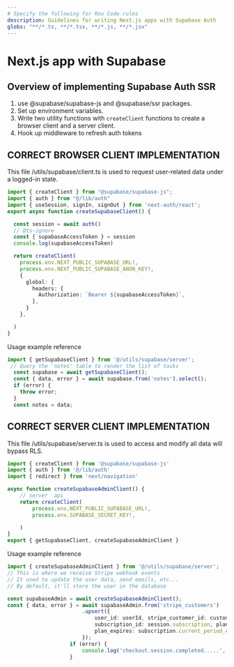 ```yaml
---
# Specify the following for Roo Code rules
description: Guidelines for writing Next.js apps with Supabase Auth
globs: "**/*.ts, **/*.tsx, **/*.js, **/*.jsx"
---
```


# Next.js app with Supabase 

## Overview of implementing Supabase Auth SSR

1. use @supabase/supabase-js and @supabase/ssr packages.
2. Set up environment variables.
3. Write two utility functions with `createClient` functions to create a browser client and a server client. 
4. Hook up middleware to refresh auth tokens



## CORRECT BROWSER CLIENT IMPLEMENTATION
This file /utils/supabase/client.ts is used to request user-related data under a logged-in state.
```typescript
import { createClient } from "@supabase/supabase-js";
import { auth } from "@/lib/auth"
import { useSession, signIn, signOut } from 'next-auth/react';
export async function createSupabaseClient() {

  const session = await auth()
  // @ts-ignore
  const { supabaseAccessToken } = session
  console.log(supabaseAccessToken)

  return createClient(
    process.env.NEXT_PUBLIC_SUPABASE_URL!,
    process.env.NEXT_PUBLIC_SUPABASE_ANON_KEY!,
    {
      global: {
        headers: {
          Authorization: `Bearer ${supabaseAccessToken}`,
        },
      }
    },

  )
}
```
Usage example reference

```typescript
import { getSupabaseClient } from '@/utils/supabase/server';
 // Query the 'notes' table to render the list of tasks
  const supabase = await getSupabaseClient();
  const { data, error } = await supabase.from('notes').select();
  if (error) {
    throw error;
  }
  const notes = data;
```


## CORRECT SERVER CLIENT IMPLEMENTATION
This file /utils/supabase/server.ts is used to access and modify all data will bypass RLS.
```typescript
import { createClient } from '@supabase/supabase-js'
import { auth } from '@/lib/auth'
import { redirect } from 'next/navigation'

async function createSupabaseAdminClient() {
	// server  api
	return createClient(
		process.env.NEXT_PUBLIC_SUPABASE_URL!,
		process.env.SUPABASE_SECRET_KEY!,

	)
}
export { getSupabaseClient, createSupabaseAdminClient }
```
Usage example reference

```typescript
import { createSupabaseAdminClient } from '@/utils/supabase/server';
// This is where we receive Stripe webhook events
// It used to update the user data, send emails, etc...
// By default, it'll store the user in the database

const supabaseAdmin = await createSupabaseAdminClient();
const { data, error } = await supabaseAdmin.from('stripe_customers')
						.upsert({
							user_id: userId, stripe_customer_id: customerId,
							subscription_id: session.subscription, plan_active: true,
							plan_expires: subscription.current_period_end * 1000
						});
					if (error) {
						console.log('checkout.session.completed.....', error);
					}
```


